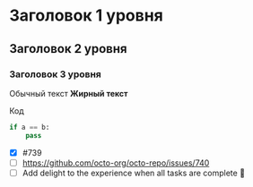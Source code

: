 # Заголовок 1 уровня
## Заголовок 2 уровня
### Заголовок 3 уровня

Обычный текст
**Жирный текст**

Код
```python
if a == b:
    pass
```

- [x] #739
- [ ] https://github.com/octo-org/octo-repo/issues/740
- [ ] Add delight to the experience when all tasks are complete :tada:
